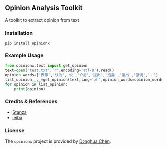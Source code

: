 ## Opinion Analysis Toolkit

A toolkit to extract opinion from text

### Installation
```pip
pip install opinionx
```

### Example Usage
```python
from opinionx.text import get_opinion
text=open("test.txt",'r',encoding='utf-8').read()
opinion_words=['表示','认为','说','介绍','提出','透露','指出','强调','：']
list_opinion,_,_=get_opinion(text,lang='zh',opinion_words=opinion_words)
for opinion in list_opinion:
    print(opinion)
```

### Credits & References

- [Stanza](https://stanfordnlp.github.io/stanza/index.html)
- [jeiba](https://github.com/fxsjy/jieba)

### License
The `opinionx` project is provided by [Donghua Chen](https://github.com/dhchenx). 

